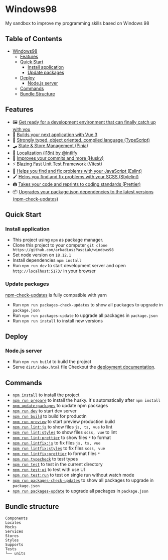 # Windows98

My sandbox to improve my programming skills based on Windows 98

## Table of Contents

- [Windows98](#windows98)
  - [Features](#features)
  - [Quick Start](#quick-start)
    - [Install application](#install-application)
    - [Update packages](#update-packages)
  - [Deploy](#deploy)
    - [Node.js server](#nodejs-server)
  - [Commands](#commands)
  - [Bundle Structure](#bundle-structure)

## Features

- 🖼 [Get ready for a development environment that can finally catch up with you](https://vitejs.dev/)
- 📑 [Builds your next application with Vue 3](https://vuejs.org/)
- 🤖 [Strongly typed, object oriented, compiled language (TypeScript)](https://www.typescriptlang.org/)
- 🛹 [State & Store Management (Pinia)](https://pinia.vuejs.org/)
- 🚩 [Localization (i18n) by @intlify](https://github.com/intlify/bundle-tools/blob/main/packages/vite-plugin-vue-i18n/README.md)
- 🐶 [Improves your commits and more (Husky)](https://typicode.github.io/husky/)
- ⚡ [Blazing Fast Unit Test Framework (Vitest)](https://vitest.dev/)
- 🐛 [Helps you find and fix problems with your JavaScript (Eslint)](https://eslint.org/)
- 🖌 [Helps you find and fix problems with your SCSS (Stylelint)](https://stylelint.io/)
- 🖨 [Takes your code and reprints to coding standards (Prettier)](https://prettier.io/)
- 📦 [Upgrades your package.json dependencies to the latest versions (npm-check-updates)](https://github.com/raineorshine/npm-check-updates)

## Quick Start

### Install application

- This project using `npm` as package manager.
- Clone this project to your computer `git clone https://github.com/arkadiuszPasciak/windows98`
- Set node version on `18.12.1`
- Install dependencies `npm install`
- Run `npm run dev` to start development server and open `http://localhost:5173/` in your browser

### Update packages

[npm-check-updates](https://github.com/raineorshine/npm-check-updates) is fully compatible with yarn

- Run `npm run packages-check-updates` to show all packages to upgrade in `package.json`
- Run `npm run packages-update` to upgrade all packages in `package.json`
- Run `npm run install` to install new versions

## Deploy

### Node.js server

- Run `npm run build` to build the project
- Serve `dist/index.html` file
  Checkout the [deployment documentation](https://vitejs.dev/guide/build.html).

## Commands

- [`npm install`](https://docs.npmjs.com/cli/v6/commands/npm-install) to install the project
- [`npm run prepare`](https://typicode.github.io/husky/#/?id=install) to install the husky. It's automatically after `npm install`
- [`npm update:packages`](https://www.npmjs.com/package/npm-check-updates) to update npm packages
- [`npm run dev`](https://vitejs.dev/guide/#command-line-interface) to start dev server
- [`npm run build`](https://vitejs.dev/guide/#command-line-interface) to build for productin
- [`npm run preview`](https://vitejs.dev/guide/#command-line-interface) to start preview production build
- [`npm run lint:js`](https://eslint.org/docs/latest/user-guide/command-line-interface) to show files `js, ts, vue` to lint
- [`npm run lint:styles`](https://stylelint.io/user-guide/usage/cli/) to show files `scss, vue` to lint
- [`npm run lint:prettier`](https://stylelint.io/user-guide/usage/cli/) to show files `*` to format
- [`npm run lintfix:js`](https://eslint.org/docs/latest/user-guide/command-line-interface) to fix files `js, ts, vue`
- [`npm run lintfix:styles`](https://stylelint.io/user-guide/usage/cli/) to fix files `scss, vue`
- [`npm run lintfix:prettier`](https://stylelint.io/user-guide/usage/cli/) to format files `*`
- [`npm run typecheck`](https://www.npmjs.com/package/vue-tsc) to test types
- [`npm run test`](https://vitest.dev/guide/cli.html#vitest) to test in the current directory
- [`npm run test:ui`](https://vitest.dev/guide/ui.html) to test with use UI
- [`npm run test:run`](https://vitest.dev/guide/cli.html#vitest-run) to test on single run without watch mode
- [`npm run packages-check-updates`](https://github.com/raineorshine/npm-check-updates#installation) to show all packages to upgrade in `package.json`
- [`npm run packages-update`](https://github.com/raineorshine/npm-check-updates#installation) to upgrade all packages in `package.json`

## Bundle structure

```
Components
Locales
Mocks
Services
Stores
Styles
Supports
Tests
└── units
```
